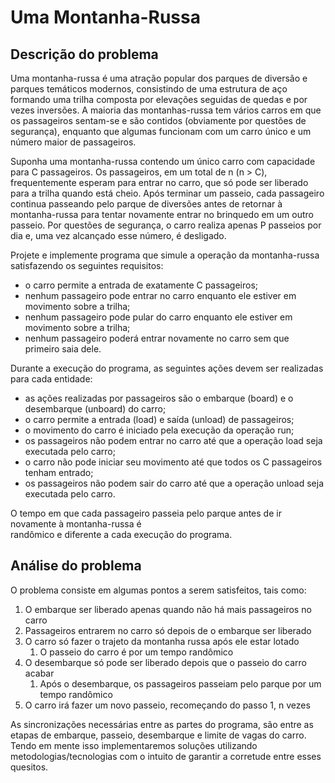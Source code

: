 # Uma Montanha-Russa

## Descrição do problema

Uma montanha-russa é uma atração popular dos parques de diversão e parques temáticos modernos, consistindo de uma estrutura de aço formando uma trilha composta por elevações seguidas de quedas e por vezes inversões. A maioria das montanhas-russa tem vários carros em que os passageiros sentam-se e são contidos \(obviamente por questões de segurança\), enquanto que algumas funcionam com um carro único e um número maior de passageiros.

Suponha uma montanha-russa contendo um único carro com capacidade para C passageiros. Os passageiros, em um total de n \(n &gt; C\), frequentemente esperam para entrar no carro, que só pode ser liberado para a trilha quando está cheio. Após terminar um passeio, cada passageiro continua passeando pelo parque de diversões antes de retornar à montanha-russa para tentar novamente entrar no brinquedo em um outro passeio. Por questões de segurança, o carro realiza apenas P passeios por dia e, uma vez alcançado esse número, é desligado.

Projete e implemente programa que simule a operação da montanha-russa satisfazendo os seguintes requisitos:

* o carro permite a entrada de exatamente C passageiros;
* nenhum passageiro pode entrar no carro enquanto ele estiver em movimento sobre a trilha;
* nenhum passageiro pode pular do carro enquanto ele estiver em movimento sobre a trilha;
* nenhum passageiro poderá entrar novamente no carro sem que primeiro saia dele.

Durante a execução do programa, as seguintes ações devem ser realizadas para cada entidade:

* as ações realizadas por passageiros são o embarque \(board\) e o desembarque \(unboard\) do carro;
* o carro permite a entrada \(load\) e saída \(unload\) de passageiros;
* o movimento do carro é iniciado pela execução da operação run;
* os passageiros não podem entrar no carro até que a operação load seja executada pelo carro;
* o carro não pode iniciar seu movimento até que todos os C passageiros tenham entrado;
* os passageiros não podem sair do carro até que a operação unload seja executada pelo carro.

O tempo em que cada passageiro passeia pelo parque antes de ir novamente à montanha-russa é  
 randômico e diferente a cada execução do programa.

## Análise do problema

O problema consiste em algumas pontos a serem satisfeitos, tais como:

1. O embarque ser liberado apenas quando não há mais passageiros no carro
2. Passageiros entrarem no carro só depois de o embarque ser liberado
3. O carro só fazer o trajeto da montanha russa após ele estar lotado
   1. O passeio do carro é por um tempo randômico
4. O desembarque só pode ser liberado depois que o passeio do carro acabar
   1. Após o desembarque, os passageiros passeiam pelo parque por um tempo randômico
5. O carro irá fazer um novo passeio, recomeçando do passo 1, n vezes

As sincronizações necessárias entre as partes do programa, são entre as etapas de embarque, passeio, desembarque e limite de vagas do carro. Tendo em mente isso implementaremos soluções utilizando metodologias/tecnologias com o intuito de garantir a corretude entre esses quesitos.


